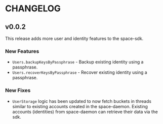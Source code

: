 # CHANGELOG

## v0.0.2

This release adds more user and identity features to the space-sdk.

### New Features

- `Users.backupKeysByPassphrase` - Backup existing identity using a passphrase.
- `Users.recoverKeysByPassphrase` - Recover existing identity using a passphrase.

### New Fixes

- `UserStorage` logic has been updated to now fetch buckets in threads similar to existing
accounts created in the space-daemon. Existing accounts (identities) from space-daemon can
  retrieve their data via the sdk.
